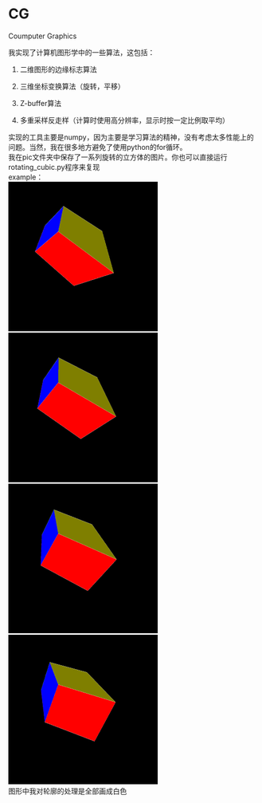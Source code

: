 # CG
Coumputer Graphics  

我实现了计算机图形学中的一些算法，这包括：  

1. 二维图形的边缘标志算法  

2. 三维坐标变换算法（旋转，平移）  

3. Z-buffer算法  

4. 多重采样反走样（计算时使用高分辨率，显示时按一定比例取平均）  

实现的工具主要是numpy，因为主要是学习算法的精神，没有考虑太多性能上的问题。当然，我在很多地方避免了使用python的for循环。    
我在pic文件夹中保存了一系列旋转的立方体的图片。你也可以直接运行rotating_cubic.py程序来复现  
example：  
![Image text](https://github.com/Ela-Boska/Computer_Graphic/blob/master/pic/cubic7.png)
![Image text](https://github.com/Ela-Boska/Computer_Graphic/blob/master/pic/cubic8.png)
![Image text](https://github.com/Ela-Boska/Computer_Graphic/blob/master/pic/cubic9.png)
![Image text](https://github.com/Ela-Boska/Computer_Graphic/blob/master/pic/cubic10.png)  
图形中我对轮廓的处理是全部画成白色
